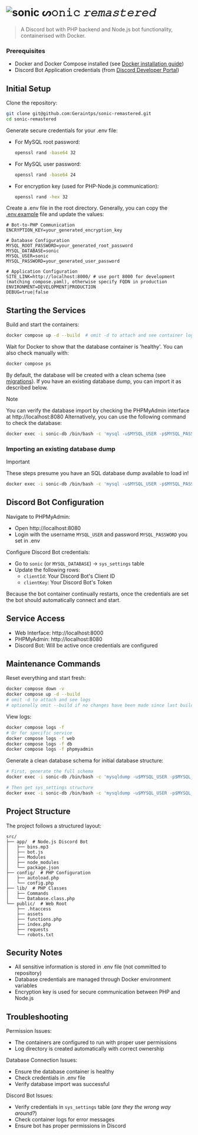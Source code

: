 # ![sonic](https://media.discordapp.net/attachments/373549095769341952/1309644873716203580/sonic-removebg-preview.png?ex=67425555&is=674103d5&hm=fae4b310f3d73d8837e348e86c06183d9276a70561a3085576dc5d016ee689f8&=&format=webp&quality=lossless&width=38&height=25) ᔕ𝚘𝚗𝚒𝚌 *𝚛𝚎𝚖𝚊𝚜𝚝𝚎𝚛𝚎𝚍*

> A Discord bot with PHP backend and Node.js bot functionality, containerised with Docker.

### Prerequisites

- Docker and Docker Compose installed (see [Docker installation guide](https://docs.docker.com/engine/install/))
- Discord Bot Application credentials (from [Discord Developer Portal](https://discord.com/developers/))

## Initial Setup

Clone the repository:

```bash
git clone git@github.com:Geraintps/sonic-remastered.git
cd sonic-remastered
```

Generate secure credentials for your .env file:

- For MySQL root password:
    ```bash
    openssl rand -base64 32
    ```

- For MySQL user password:
    ```bash
    openssl rand -base64 24
    ```

- For encryption key (used for PHP-Node.js communication):
    ```bash
    openssl rand -hex 32
    ```

Create a .env file in the root directory. Generally, you can copy the [.env.example](.env.example) file and update the values:

```properties
# Bot-to-PHP Communication
ENCRYPTION_KEY=your_generated_encryption_key

# Database Configuration
MYSQL_ROOT_PASSWORD=your_generated_root_password
MYSQL_DATABASE=sonic
MYSQL_USER=sonic
MYSQL_PASSWORD=your_generated_user_password

# Application Configuration
SITE_LINK=http://localhost:8000/ # use port 8000 for development (matching compose.yaml), otherwise specify FQDN in production
ENVIRONMENT=DEVELOPMENT|PRODUCTION
DEBUG=true|false
```

## Starting the Services

Build and start the containers:
```bash
docker compose up -d --build  # omit -d to attach and see container logs live
```

Wait for Docker to show that the database container is 'healthy'. You can also check manually with:
```bash
docker compose ps
```

By default, the database will be created with a clean schema (see [migrations](migrations/)). If you have an existing database dump, you can import it as described below.

> [!NOTE]
> You can verify the database import by checking the PHPMyAdmin interface at http://localhost:8080
> Alternatively, you can use the following command to check the database:
> ```bash
> docker exec -i sonic-db /bin/bash -c 'mysql -u$MYSQL_USER -p$MYSQL_PASSWORD $MYSQL_DATABASE -e "SHOW TABLES;"'
> ```

### Importing an existing database dump

> [!IMPORTANT]
> These steps presume you have an SQL database dump available to load in!

```bash
docker exec -i sonic-db /bin/bash -c 'mysql -u$MYSQL_USER -p$MYSQL_PASSWORD $MYSQL_DATABASE' < dump.sql
```

## Discord Bot Configuration

Navigate to PHPMyAdmin:
- Open http://localhost:8080
- Login with the username `MYSQL_USER` and password `MYSQL_PASSWORD` you set in .env

Configure Discord Bot credentials:
- Go to `sonic` (or `MYSQL_DATABASE`) → `sys_settings` table
- Update the following rows:
    - `clientId`: Your Discord Bot's Client ID
    - `clientKey`: Your Discord Bot's Token

Because the bot container continually restarts, once the credentials are set the bot should automatically connect and start.

## Service Access

- Web Interface: http://localhost:8000
- PHPMyAdmin: http://localhost:8080
- Discord Bot: Will be active once credentials are configured

## Maintenance Commands

Reset everything and start fresh:
```bash
docker compose down -v
docker compose up -d --build  
# omit -d to attach and see logs
# optionally omit --build if no changes have been made since last build
```

View logs:
```bash
docker compose logs -f
# Or for specific service
docker compose logs -f web
docker compose logs -f db
docker compose logs -f phpmyadmin
```

Generate a clean database schema for initial database structure:
```bash
# First, generate the full schema
docker exec -i sonic-db /bin/bash -c 'mysqldump -u$MYSQL_USER -p$MYSQL_PASSWORD --no-data --no-tablespaces $MYSQL_DATABASE' > migrations/V1__schema.sql

# Then get sys_settings structure
docker exec -i sonic-db /bin/bash -c 'mysqldump -u$MYSQL_USER -p$MYSQL_PASSWORD --complete-insert --no-create-info --skip-extended-insert --no-tablespaces $MYSQL_DATABASE sys_settings' > migrations/V2__sys_settings_template.sql
```

## Project Structure

The project follows a structured layout:
```
src/
├── app/  # Node.js Discord Bot
│   ├── bins.mp3
│   ├── bot.js
│   ├── Modules
│   ├── node_modules
│   └── package.json
├── config/  # PHP Configuration
│   ├── autoload.php
│   └── config.php
├── lib/  # PHP Classes
│   ├── Commands
│   └── Database.class.php
└── public/  # Web Root
    ├── .htaccess
    ├── assets
    ├── functions.php
    ├── index.php
    ├── requests
    └── robots.txt
 ```

## Security Notes

- All sensitive information is stored in .env file (not committed to repository)
- Database credentials are managed through Docker environment variables
- Encryption key is used for secure communication between PHP and Node.js

## Troubleshooting

Permission Issues:
- The containers are configured to run with proper user permissions
- Log directory is created automatically with correct ownership

Database Connection Issues:
- Ensure the database container is healthy
- Check credentials in .env file
- Verify database import was successful

Discord Bot Issues:
- Verify credentials in `sys_settings` table (*are they the wrong way around?*)
- Check container logs for error messages
- Ensure bot has proper permissions in Discord